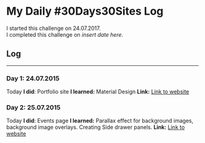 # My Daily #30Days30Sites Log

I started this challenge on 24.07.2017.  
I completed this challenge on *insert date here*.

## Log
---

### **Day 1:** 24.07.2015
Today **I did**:  Portfolio site
**I learned:**  Material Design
**Link:** [Link to website](https://pumped-van.surge.sh)

### **Day 2:** 25.07.2015
Today **I did**:  Events page
**I learned:**  Parallax effect for background images, background image overlays. Creating Side drawer panels.
**Link:** [Link to website](http://chivalrous-pot.surge.sh/)


